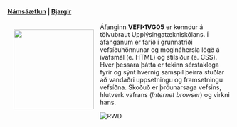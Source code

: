 #### [Námsáætlun](VEFÞ1VG05AU_H21-2.pdf) | [Bjargir](https://github.com/vefgrunnur/21H/wiki)
<div style="float:left; padding: 1em;">
<img src="https://github.com/vefgrunnur/22V/blob/main/S%C3%BDnid%C3%A6mi/img/22VGA-logo.jpg" width="180" height="180"/>
</div>
  
Áfanginn **VEFÞ1VG05** er kenndur á tölvubraut Upplýsingatækniskólans. Í áfanganum er farið í grunnatriði vefsíðuhönnunar og megináhersla lögð á ívafsmál (e. HTML) og stílsíður (e. CSS). Hver þessara þátta er tekinn sérstaklega fyrir og sýnt hvernig samspil þeirra stuðlar að vandaðri uppsetningu og framsetningu vefsíðna. Skoðuð er þróunarsaga vefsins, hlutverk vafrans (*Internet browser*) og virkni hans.
  


![RWD](https://github.com/vefgrunnur/21H/blob/main/S%C3%BDnid%C3%A6mi/img/Responsive-Web-Design.jpg)
